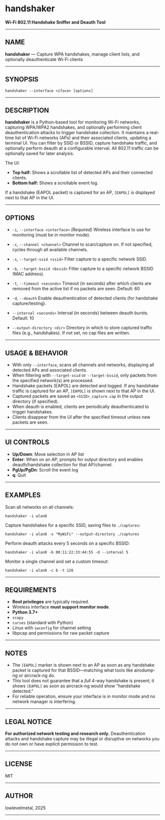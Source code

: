 # handshaker

**Wi-Fi 802.11 Handshake Sniffer and Deauth Tool**

---

## NAME

**handshaker** — Capture WPA handshakes, manage client lists, and optionally deauthenticate Wi-Fi clients

---

## SYNOPSIS

```shell
handshaker --interface <iface> [options]
````

---

## DESCRIPTION

**handshaker** is a Python-based tool for monitoring Wi-Fi networks, capturing WPA/WPA2 handshakes, and optionally performing client deauthentication attacks to trigger handshake collection.
It maintains a real-time list of Wi-Fi networks (APs) and their associated clients, updating a terminal UI.
You can filter by SSID or BSSID, capture handshake traffic, and optionally perform deauth at a configurable interval.
All 802.11 traffic can be optionally saved for later analysis.

The UI:

* **Top half:** Shows a scrollable list of detected APs and their connected clients.
* **Bottom half:** Shows a scrollable event log.

If a handshake (EAPOL packet) is captured for an AP, `[EAPOL]` is displayed next to that AP in the UI.

---

## OPTIONS

* `-i`, `--interface <interface>`
  *(Required)* Wireless interface to use for monitoring (must be in monitor mode).

* `-c`, `--channel <channel>`
  Channel to scan/capture on. If not specified, cycles through all available channels.

* `-s`, `--target-ssid <ssid>`
  Filter capture to a specific network SSID.

* `-b`, `--target-bssid <bssid>`
  Filter capture to a specific network BSSID (MAC address).

* `-t`, `--timeout <seconds>`
  Timeout (in seconds) after which clients are removed from the active list if no packets are seen.
  Default: 60

* `-d`, `--deauth`
  Enable deauthentication of detected clients (for handshake capture/testing).

* `--interval <seconds>`
  Interval (in seconds) between deauth bursts.
  Default: 10

* `--output-directory <dir>`
  Directory in which to store captured traffic files (e.g., handshakes).
  If not set, no cap files are written.

---

## USAGE & BEHAVIOR

* With only `--interface`, scans all channels and networks, displaying all detected APs and associated clients.
* When filtering with `--target-ssid` or `--target-bssid`, only packets from the specified network(s) are processed.
* Handshake packets (EAPOL) are detected and logged. If any handshake traffic is captured for an AP, `[EAPOL]` is shown next to that AP in the UI.
* Captured packets are saved as `<SSID>_capture.cap` in the output directory (if specified).
* When deauth is enabled, clients are periodically deauthenticated to trigger handshakes.
* Clients disappear from the UI after the specified timeout unless new packets are seen.

---

## UI CONTROLS

* **Up/Down**: Move selection in AP list
* **Enter**: When on an AP, prompts for output directory and enables deauth/handshake collection for that AP/channel.
* **PgUp/PgDn**: Scroll the event log
* **q**: Quit

---

## EXAMPLES

Scan all networks on all channels:

```shell
handshaker -i wlan0
```

Capture handshakes for a specific SSID, saving files to `./captures`:

```shell
handshaker -i wlan0 -s "MyWiFi" --output-directory ./captures
```

Perform deauth attacks every 5 seconds on a specific BSSID:

```shell
handshaker -i wlan0 -b 00:11:22:33:44:55 -d --interval 5
```

Monitor a single channel and set a custom timeout:

```shell
handshaker -i wlan0 -c 6 -t 120
```

---

## REQUIREMENTS

* **Root privileges** are typically required.
* Wireless interface **must support monitor mode**.
* **Python 3.7+**
* `scapy`
* `curses` (standard with Python)
* Linux with `iwconfig` for channel setting
* libpcap and permissions for raw packet capture

---

## NOTES

* The `[EAPOL]` marker is shown next to an AP as soon as any handshake packet is captured for that BSSID—matching what tools like airodump-ng or aircrack-ng do.
* This tool does not guarantee that a *full* 4-way handshake is present; it shows `[EAPOL]` as soon as aircrack-ng would show "handshake detected."
* For reliable operation, ensure your interface is in monitor mode and no network manager is interfering.

---

## LEGAL NOTICE

**For authorized network testing and research only.**
Deauthentication attacks and handshake capture may be illegal or disruptive on networks you do not own or have explicit permission to test.

---

## LICENSE

MIT

---

## AUTHOR

lowlevelmetal, 2025

---
